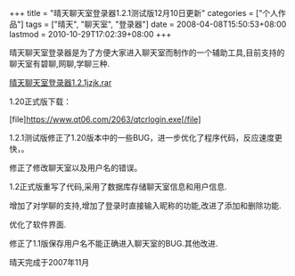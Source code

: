 +++
title = "晴天聊天室登录器1.2.1测试版12月10日更新"
categories = ["个人作品"]
tags = ["晴天", "聊天室", "登录器"]
date = 2008-04-08T15:50:53+08:00
lastmod = 2010-10-29T17:02:39+08:00
+++



晴天聊天室登录器是为了方便大家进入聊天室而制作的一个辅助工具,目前支持的聊天室有碧聊,网聊,学聊三种.


<a href="https://www.qt06.com/attachment/1228878501_5160c7d5.rar" target="_blank">晴天聊天室登录器1.2.1jzjk.rar</a>

1.20正式版下载：

[file]https://www.qt06.com/2063/qtcrlogin.exe[/file]

1.2.1测试版修正了1.20版本中的一些BUG，进一步优化了程序代码，反应速度更快，。

修正了修改聊天室以及用户名的错误。



1.2正式版重写了代码,采用了数据库存储聊天室信息和用户信息.

增加了对学聊的支持,增加了登录时直接输入昵称的功能,改进了添加和删除功能.

优化了软件界面.

修正了1.1版保存用户名不能正确进入聊天室的BUG.其他改进.

晴天完成于2007年11月